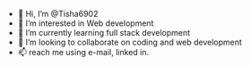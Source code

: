 - 👋 Hi, I’m @Tisha6902
- 👀 I’m interested in Web development
- 🌱 I’m currently learning full stack development
- 💞️ I’m looking to collaborate on coding and web development 
- 📫 reach me using e-mail, linked in.

<!---
Tisha6902/Tisha6902 is a ✨ special ✨ repository because its `README.md` (this file) appears on your GitHub profile.
You can click the Preview link to take a look at your changes.
--->
